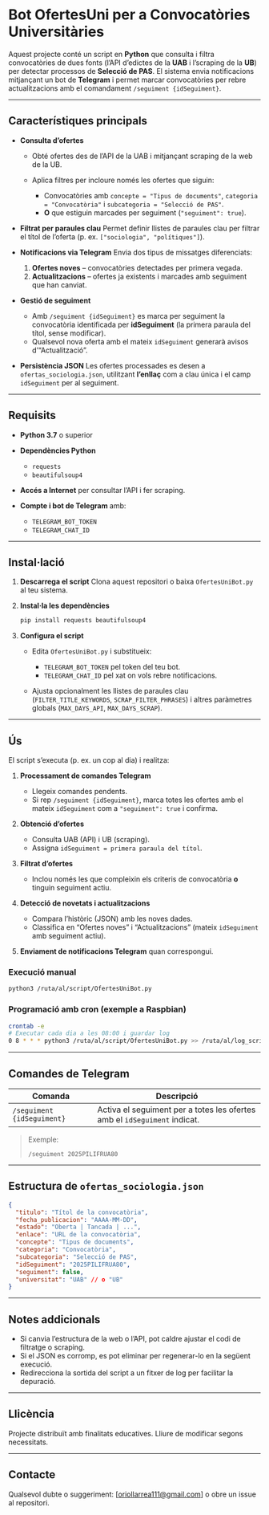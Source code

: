 # Bot OfertesUni per a Convocatòries Universitàries

Aquest projecte conté un script en **Python** que consulta i filtra convocatòries de dues fonts (l’API d’edictes de la **UAB** i l’scraping de la **UB**) per detectar processos de **Selecció de PAS**. El sistema envia notificacions mitjançant un bot de **Telegram** i permet marcar convocatòries per rebre actualitzacions amb el comandament `/seguiment {idSeguiment}`.

---

## Característiques principals

* **Consulta d’ofertes**

  * Obté ofertes des de l’API de la UAB i mitjançant scraping de la web de la UB.
  * Aplica filtres per incloure només les ofertes que siguin:

    * Convocatòries amb `concepte = "Tipus de documents"`, `categoria = "Convocatòria"` i `subcategoria = "Selecció de PAS"`.
    * **O** que estiguin marcades per seguiment (`"seguiment": true`).

* **Filtrat per paraules clau**
  Permet definir llistes de paraules clau per filtrar el títol de l’oferta (p. ex. `["sociologia", "polítiques"]`).

* **Notificacions via Telegram**
  Envia dos tipus de missatges diferenciats:

  1. **Ofertes noves** – convocatòries detectades per primera vegada.
  2. **Actualitzacions** – ofertes ja existents i marcades amb seguiment que han canviat.

* **Gestió de seguiment**

  * Amb `/seguiment {idSeguiment}` es marca per seguiment la convocatòria identificada per **idSeguiment** (la primera paraula del títol, sense modificar).
  * Qualsevol nova oferta amb el mateix `idSeguiment` generarà avisos d’“Actualització”.

* **Persistència JSON**
  Les ofertes processades es desen a `ofertas_sociologia.json`, utilitzant **l’enllaç** com a clau única i el camp `idSeguiment` per al seguiment.

---

## Requisits

* **Python 3.7** o superior
* **Dependències Python**

  * `requests`
  * `beautifulsoup4`
* **Accés a Internet** per consultar l’API i fer scraping.
* **Compte i bot de Telegram** amb:

  * `TELEGRAM_BOT_TOKEN`
  * `TELEGRAM_CHAT_ID`

---

## Instal·lació

1. **Descarrega el script**
   Clona aquest repositori o baixa `OfertesUniBot.py` al teu sistema.
2. **Instal·la les dependències**

   ```bash
   pip install requests beautifulsoup4
   ```
3. **Configura el script**

   * Edita `OfertesUniBot.py` i substitueix:

     * `TELEGRAM_BOT_TOKEN` pel token del teu bot.
     * `TELEGRAM_CHAT_ID` pel xat on vols rebre notificacions.
   * Ajusta opcionalment les llistes de paraules clau (`FILTER_TITLE_KEYWORDS`, `SCRAP_FILTER_PHRASES`) i altres paràmetres globals (`MAX_DAYS_API`, `MAX_DAYS_SCRAP`).

---

## Ús

El script s’executa (p. ex. un cop al dia) i realitza:

1. **Processament de comandes Telegram**

   * Llegeix comandes pendents.
   * Si rep `/seguiment {idSeguiment}`, marca totes les ofertes amb el mateix `idSeguiment` com a `"seguiment": true` i confirma.

2. **Obtenció d’ofertes**

   * Consulta UAB (API) i UB (scraping).
   * Assigna `idSeguiment = primera paraula del títol`.

3. **Filtrat d’ofertes**

   * Inclou només les que compleixin els criteris de convocatòria **o** tinguin seguiment actiu.

4. **Detecció de novetats i actualitzacions**

   * Compara l’històric (JSON) amb les noves dades.
   * Classifica en “Ofertes noves” i “Actualitzacions” (mateix `idSeguiment` amb seguiment actiu).

5. **Enviament de notificacions Telegram** quan correspongui.

### Execució manual

```bash
python3 /ruta/al/script/OfertesUniBot.py
```

### Programació amb cron (exemple a Raspbian)

```bash
crontab -e
# Executar cada dia a les 08:00 i guardar log
0 8 * * * python3 /ruta/al/script/OfertesUniBot.py >> /ruta/al/log_script.log 2>&1
```

---

## Comandes de Telegram

| Comanda                    | Descripció                                                                |
| -------------------------- | ------------------------------------------------------------------------- |
| `/seguiment {idSeguiment}` | Activa el seguiment per a totes les ofertes amb el `idSeguiment` indicat. |

> Exemple:
>
> ```
> /seguiment 2025PILIFRUA80
> ```

---

## Estructura de `ofertas_sociologia.json`

```json
{
  "titulo": "Títol de la convocatòria",
  "fecha_publicacion": "AAAA-MM-DD",
  "estado": "Oberta | Tancada | ...",
  "enlace": "URL de la convocatòria",
  "concepte": "Tipus de documents",
  "categoria": "Convocatòria",
  "subcategoria": "Selecció de PAS",
  "idSeguiment": "2025PILIFRUA80",
  "seguiment": false,
  "universitat": "UAB" // o "UB"
}
```

---

## Notes addicionals

* Si canvia l’estructura de la web o l’API, pot caldre ajustar el codi de filtratge o scraping.
* Si el JSON es corromp, es pot eliminar per regenerar-lo en la següent execució.
* Redirecciona la sortida del script a un fitxer de log per facilitar la depuració.

---

## Llicència

Projecte distribuït amb finalitats educatives. Lliure de modificar segons necessitats.

---

## Contacte

Qualsevol dubte o suggeriment: \[[oriollarrea111@gmail.com](mailto:oriollarrea111@gmail.com)] o obre un issue al repositori.
